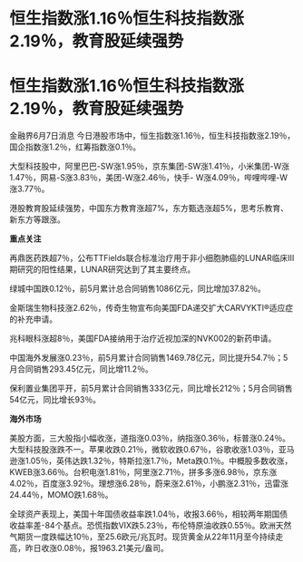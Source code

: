 # 恒生指数涨1.16％恒生科技指数涨2.19％，教育股延续强势

# 恒生指数涨1.16％恒生科技指数涨2.19％，教育股延续强势

金融界6月7日消息 今日港股市场中，恒生指数涨1.16％，恒生科技指数涨2.19％，国企指数涨1.2％，红筹指数涨0.1％。

大型科技股中，阿里巴巴-SW涨1.95％，京东集团-SW涨1.41％，小米集团-W涨1.47％，网易-S涨3.83％，美团-W涨2.46％，快手-
W涨4.09％，哔哩哔哩-W涨3.77％。

港股教育股延续强势，中国东方教育涨超7%，东方甄选涨超5%，思考乐教育、新东方等跟涨。

**重点关注**

再鼎医药跌超7％，公布TTFields联合标准治疗用于非小细胞肺癌的LUNAR临床III期研究的阳性结果，LUNAR研究达到了其主要终点。

绿城中国跌0.12％，前5月累计总合同销售1086亿元，同比增加37.82％。

金斯瑞生物科技涨2.62％，传奇生物宣布向美国FDA递交扩大CARVYKTI®适应症的补充申请。

兆科眼科涨超8％，美国FDA接纳用于治疗近视加深的NVK002的新药申请。

中国海外发展涨0.23％，前5月累计合同销售1469.78亿元，同比提升54.7％；5月合同销售293.45亿元，同比增11.2％。

保利置业集团平开，前5月累计合同销售333亿元，同比增长212％；5月合同销售54亿元，同比增长93％。

**海外市场**

美股方面，三大股指小幅收涨，道指涨0.03％，纳指涨0.36％，标普涨0.24％。大型科技股涨跌不一。苹果收跌0.21％，微软收跌0.67％，谷歌收涨1.03％，亚马逊涨1.05％，英伟达跌1.32％，特斯拉涨1.7％，Meta跌0.1％。中概股多数收涨，KWEB涨3.66％。台积电涨1.81％，阿里涨2.71％，拼多多涨6.98％，京东涨4.02％，百度涨3.92％。理想涨6.28％，蔚来涨2.61％，小鹏涨2.31％，迅雷涨24.44％，MOMO跌1.68％。

全球资产表现上，美国十年国债收益率跌1.04％，收报3.66％，相较两年期国债收益率差-84个基点。恐慌指数VIX跌5.23％，布伦特原油收跌0.55％。欧洲天然气期货一度跌幅达10％，至25.6欧元/兆瓦时。现货黄金从22年11月至今持续走高，昨日收涨0.08％，报1963.21美元/盎司。

